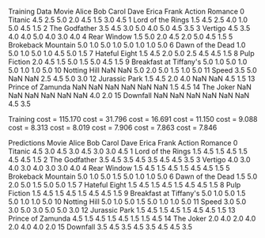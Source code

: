 Training Data
                     Movie  Alice  Bob  Carol  Dave  Erica  Frank  Action  Romance
0                  Titanic    4.5  2.5    5.0   2.0    4.5    1.5     3.0      4.5
1        Lord of the Rings    1.5  4.5    2.5   4.0    1.0    5.0     4.5      1.5
2            The Godfather    3.5  4.5    3.0   5.0    4.0    5.0     4.5      3.5
3                  Vertigo    4.5  3.5    4.0   4.0    5.0    4.0     3.0      4.0
4              Rear Window    1.5  5.0    2.0   4.5    2.0    5.0     4.5      1.5
5       Brokeback Mountain    5.0  1.0    5.0   1.0    5.0    1.0     1.0      5.0
6         Dawn of the Dead    1.0  5.0    1.0   5.0    1.0    4.5     5.0      1.5
7            Hateful Eight    1.5  4.5    2.0   5.0    2.5    4.5     4.5      1.5
8             Pulp Fiction    2.0  4.5    1.5   5.0    1.5    5.0     4.5      1.5
9   Breakfast at Tiffany's    5.0  1.0    5.0   1.0    5.0    1.0     1.0      5.0
10            Notting Hill    NaN  NaN    5.0   2.0    5.0    1.5     1.0      5.0
11                   Speed    3.5  5.0    NaN   NaN    2.5    4.5     5.0      3.0
12           Jurassic Park    1.5  4.5    2.0   4.0    NaN    NaN     4.5      1.5
13       Prince of Zamunda    NaN  NaN    NaN   NaN    NaN    NaN     1.5      4.5
14               The Joker    NaN  NaN    NaN   NaN    NaN    NaN     4.0      2.0
15                Downfall    NaN  NaN    NaN   NaN    NaN    NaN     4.5      3.5

Training
cost =  115.170
cost =   31.796
cost =   16.691
cost =   11.150
cost =    9.088
cost =    8.313
cost =    8.019
cost =    7.906
cost =    7.863
cost =    7.846

Predictions
                     Movie  Alice  Bob  Carol  Dave  Erica  Frank  Action  Romance
0                  Titanic    4.5  3.0    4.5   3.0    4.5    3.0     3.0      4.5
1        Lord of the Rings    1.5  4.5    1.5   4.5    1.5    4.5     4.5      1.5
2            The Godfather    3.5  4.5    3.5   4.5    3.5    4.5     4.5      3.5
3                  Vertigo    4.0  3.0    4.0   3.0    4.0    3.0     3.0      4.0
4              Rear Window    1.5  4.5    1.5   4.5    1.5    4.5     4.5      1.5
5       Brokeback Mountain    5.0  1.0    5.0   1.5    5.0    1.0     1.0      5.0
6         Dawn of the Dead    1.5  5.0    2.0   5.0    1.5    5.0     5.0      1.5
7            Hateful Eight    1.5  4.5    1.5   4.5    1.5    4.5     4.5      1.5
8             Pulp Fiction    1.5  4.5    1.5   4.5    1.5    4.5     4.5      1.5
9   Breakfast at Tiffany's    5.0  1.0    5.0   1.5    5.0    1.0     1.0      5.0
10            Notting Hill    5.0  1.0    5.0   1.5    5.0    1.0     1.0      5.0
11                   Speed    3.0  5.0    3.0   5.0    3.0    5.0     5.0      3.0
12           Jurassic Park    1.5  4.5    1.5   4.5    1.5    4.5     4.5      1.5
13       Prince of Zamunda    4.5  1.5    4.5   1.5    4.5    1.5     1.5      4.5
14               The Joker    2.0  4.0    2.0   4.0    2.0    4.0     4.0      2.0
15                Downfall    3.5  4.5    3.5   4.5    3.5    4.5     4.5      3.5

